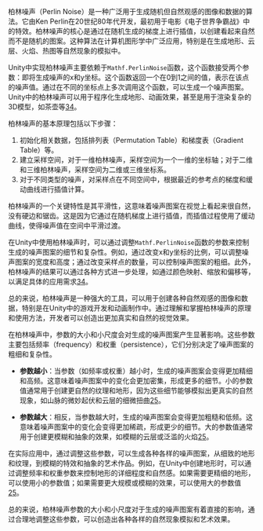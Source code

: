 柏林噪声（Perlin Noise）是一种广泛用于生成随机但自然观感的图像和数据的算法。它由Ken Perlin在20世纪80年代开发，最初用于电影《电子世界争霸战》中的特效。柏林噪声的核心是通过在随机生成的梯度上进行插值，以创建看起来自然而不是随机的图案。这种算法在计算机图形学中广泛应用，特别是在生成地形、云层、火焰、热图等自然现象的模拟中。

Unity中实现柏林噪声主要依赖于`Mathf.PerlinNoise`函数，这个函数接受两个参数：即将生成噪声的x和y坐标。这个函数返回一个在0到1之间的值，表示在该点的噪声值。通过在不同的坐标点上多次调用这个函数，可以生成一个噪声图案。Unity中的柏林噪声可以用于程序化生成地形、动画效果，甚至是用于渲染复杂的3D模型，如茶壶等[3](https://blog.csdn.net/o83290102o5/article/details/115978425)[4](https://zhuanlan.zhihu.com/p/206271895)。

柏林噪声的基本原理包括以下步骤：

1. 初始化相关数据，包括排列表（Permutation Table）和梯度表（Gradient Table）等。
2. 建立采样空间，对于一维柏林噪声，采样空间为一个一维的坐标轴；对于二维和三维柏林噪声，采样空间为二维或三维坐标系。
3. 对于不同类型的噪声，对采样点在不同空间中，根据最近的参考点的梯度和缓动曲线进行插值计算。

柏林噪声的一个关键特性是其平滑性，这意味着噪声图案在视觉上看起来很自然，没有硬边和锯齿。这是因为它通过在随机梯度上进行插值，而插值过程使用了缓动曲线，使得噪声值在空间中平滑过渡。

在Unity中使用柏林噪声时，可以通过调整`Mathf.PerlinNoise`函数的参数来控制生成的噪声图案的细节和复杂性。例如，通过改变x和y坐标的比例，可以调整噪声图案的宽度和高度；通过改变采样点的数量，可以控制噪声图案的粗细。此外，柏林噪声的结果可以通过各种方式进一步处理，如通过颜色映射、缩放和偏移等，以满足具体的应用需求[3](https://blog.csdn.net/o83290102o5/article/details/115978425)[4](https://zhuanlan.zhihu.com/p/206271895)。

总的来说，柏林噪声是一种强大的工具，可以用于创建各种自然观感的图像和数据，特别是在Unity中的游戏开发和动画制作中。通过理解和掌握柏林噪声的原理和使用方法，开发者可以创造出更加真实和自然的视觉效果。


在柏林噪声中，参数的大小和小尺度会对生成的噪声图案产生显著影响。这些参数主要包括频率（frequency）和权重（persistence），它们分别决定了噪声图案的粗细和复杂性。

- **参数越小**：当参数（如频率或权重）越小时，生成的噪声图案会变得更加精细和高频。这意味着噪声图案中的变化会更加密集，形成更多的细节。小的参数值通常用于创建更自然的纹理和地形，因为这些细节能够模拟出更真实的自然现象，如山脉的微妙起伏和云层的细微扭曲[2](https://zhuanlan.zhihu.com/p/620107368)[5](https://blog.liukairui.me/article/%E7%90%86%E8%A7%A3%E6%9F%8F%E6%9E%97%E5%99%AA%E5%A3%B0/)。

- **参数越大**：相反，当参数越大时，生成的噪声图案会变得更加粗糙和低频。这意味着噪声图案中的变化会变得更加稀疏，形成更少的细节。大的参数值通常用于创建更模糊和抽象的效果，如模糊的云层或泛滥的火焰[2](https://zhuanlan.zhihu.com/p/620107368)[5](https://blog.liukairui.me/article/%E7%90%86%E8%A7%A3%E6%9F%8F%E6%9E%97%E5%99%AA%E5%A3%B0/)。

在实际应用中，通过调整这些参数，可以生成各种各样的噪声图案，从细致的地形和纹理，到模糊的特效和抽象的艺术作品。例如，在Unity中创建地形时，可以通过调整频率和权重参数来控制地形的详细程度和自然感。如果需要更精细的地形，可以使用小的参数值；如果需要更大规模或模糊的效果，可以使用大的参数值[2](https://zhuanlan.zhihu.com/p/620107368)[5](https://blog.liukairui.me/article/%E7%90%86%E8%A7%A3%E6%9F%8F%E6%9E%97%E5%99%AA%E5%A3%B0/)。

总的来说，柏林噪声参数的大小和小尺度对于生成的噪声图案有着直接的影响，通过合理地调整这些参数，可以创造出各种各样的自然现象模拟和艺术效果。